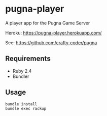# pugna-player
A player app for the Pugna Game Server

Heroku: https://pugna-player.herokuapp.com/

See: https://github.com/crafty-coder/pugna

## Requirements
* Ruby 2.4
* Bundler

## Usage
```
bundle install
bundle exec rackup
```
